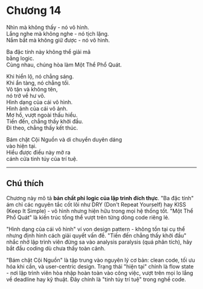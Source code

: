 # Chương 14  

Nhìn mà không thấy - nó vô hình.  
Lắng nghe mà không nghe - nó tịch lặng.  
Nắm bắt mà không giữ được - nó vô hình.  

Ba đặc tính này không thể giải mã  
bằng logic.  
Cùng nhau, chúng hòa làm Một Thể Phổ Quát.  

Khi hiển lộ, nó chẳng sáng.  
Khi ẩn tàng, nó chẳng tối.  
Vô tận và không tên,  
nó trở về hư vô.  
Hình dạng của cái vô hình.  
Hình ảnh của cái vô ảnh.  
Mơ hồ, vượt ngoài thấu hiểu.  
Tiến đến, chẳng thấy khởi đầu.  
Đi theo, chẳng thấy kết thúc.  

Bám chặt Cội Nguồn và di chuyển duyên dáng  
vào hiện tại.  
Hiểu được điều này mở ra  
cánh cửa tinh túy của trí tuệ.  

---

## Chú thích  

Chương này mô tả **bản chất phi logic của lập trình đích thực**. "Ba đặc tính" ám chỉ các nguyên tắc cốt lõi như DRY (Don't Repeat Yourself) hay KISS (Keep It Simple) - vô hình nhưng hiện hữu trong mọi hệ thống tốt. "Một Thể Phổ Quát" là kiến trúc tổng thể vượt trên từng dòng code riêng lẻ.  

"Hình dạng của cái vô hình" ví von design pattern - không tồn tại cụ thể nhưng định hình cách giải quyết vấn đề. "Tiến đến chẳng thấy khởi đầu" nhắc nhở lập trình viên đừng sa vào analysis paralysis (quá phân tích), hãy bắt đầu coding dù chưa thấy toàn cảnh.  

"Bám chặt Cội Nguồn" là tập trung vào nguyên lý cơ bản: clean code, tối ưu hóa khi cần, và user-centric design. Trạng thái "hiện tại" chính là flow state - nơi lập trình viên hòa nhập hoàn toàn vào công việc, vượt trên mọi lo lắng về deadline hay kỹ thuật. Đây chính là "tinh túy trí tuệ" trong nghề code. 